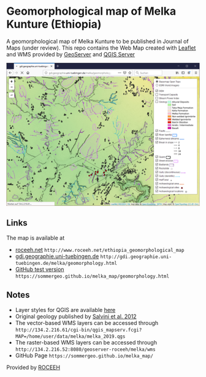 # Geomorphological map of Melka Kunture (Ethiopia)

A geomorphological map of Melka Kunture to be published in Journal of Maps (under review). This repo contains the Web Map created with <a href="https://leafletjs.com" target="_blank">Leaflet</a> and WMS provided by <a href="http://geoserver.org" target="_blank">GeoServer</a> and <a href="http://qgis.org" target="_blank">QGIS Server</a>

![Screenshot of the map](/img/thunderbird_screenshot.png)

## Links
The map is available at 
* <a href="http://www.roceeh.net/ethiopia_geomorphological_map" target="_blank">roceeh.net</a> `http://www.roceeh.net/ethiopia_geomorphological_map`
* <a href="http://gdi.geographie.uni-tuebingen.de/melka/geomorphology.html" target="_blank">gdi.geographie.uni-tuebingen.de</a> `http://gdi.geographie.uni-tuebingen.de/melka/geomorphology.html`
* <a href="https://sommergeo.github.io/melka_map/geomorphology.html">GitHub test version</a> `https://sommergeo.github.io/melka_map/geomorphology.html`

## Notes
* Layer styles for QGIS are available [here](layer_styles)
* Original geology published by <a href="https://www.tandfonline.com/doi/full/10.1080/17445647.2012.680779" target="_blank">Salvini et al. 2012</a>
* The vector-based WMS layers can be accessed through `http://134.2.216.61/cgi-bin/qgis_mapserv.fcgi?MAP=/home/user/data/melka/melka_2019.qgs`
* The raster-based WMS layers can be accessed through `http://134.2.216.52:8080/geoserver-roceeh/melka/wms`
* GitHub Page `https://sommergeo.github.io/melka_map/`

Provided by <a href="http://www.roceeh.net/home/" target="_blank">ROCEEH</a>
